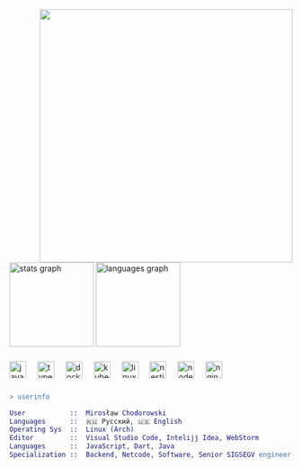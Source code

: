 <img align="right" height="450" src="https://files.rinisle.uk/FzsKyxTaIAINjdu.jpg"  />

###

<div align="left">
  <img src="https://github-readme-stats.vercel.app/api?username=amirust&hide_title=false&hide_rank=true&show_icons=true&include_all_commits=true&count_private=true&disable_animations=false&theme=github_dark&locale=en&hide_border=true" height="150" alt="stats graph"  />
  <img src="https://github-readme-stats.vercel.app/api/top-langs?username=amirust&locale=en&hide_title=false&layout=compact&card_width=320&langs_count=5&theme=github_dark&hide_border=true" height="150" alt="languages graph"  />
</div>

###


<div align="left">
  <img src="https://skillicons.dev/icons?i=js" height="30" alt="javascript logo"  />
  <img width="12" />
  <img src="https://skillicons.dev/icons?i=ts" height="30" alt="typescript logo"  />
  <img width="12" />
  <img src="https://skillicons.dev/icons?i=docker" height="30" alt="docker logo"  />
  <img width="12" />
  <img src="https://skillicons.dev/icons?i=kubernetes" height="30" alt="kubernetes logo"  />
  <img width="12" />
  <img src="https://skillicons.dev/icons?i=linux" height="30" alt="linux logo"  />
  <img width="12" />
  <img src="https://skillicons.dev/icons?i=nestjs" height="30" alt="nestjs logo"  />
  <img width="12" />
  <img src="https://skillicons.dev/icons?i=nodejs" height="30" alt="nodejs logo"  />
  <img width="12" />
  <img src="https://skillicons.dev/icons?i=nginx" height="30" alt="nginx logo"  />
</div>

###
```erl
> userinfo

User           ::  Mirosław Chodorowski
Languages      ::  🇷🇺 Русский, 🇺🇸 English
Operating Sys  ::  Linux (Arch)
Editor         ::  Visual Studio Code, Intelijj Idea, WebStorm
Languages      ::  JavaScript, Dart, Java
Specialization ::  Backend, Netcode, Software, Senior SIGSEGV engineer
```
###
